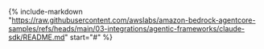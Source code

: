 {% include-markdown "https://raw.githubusercontent.com/awslabs/amazon-bedrock-agentcore-samples/refs/heads/main/03-integrations/agentic-frameworks/claude-sdk/README.md" start="#" %}